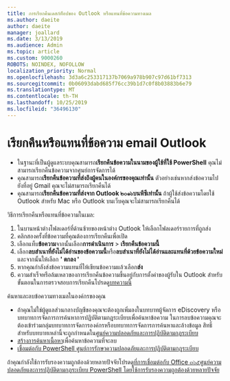 ```yaml
---
title: การเรียกคืนเดสก์ท็อปของ Outlook หรือแทนที่ข้อความทางเมล
ms.author: daeite
author: daeite
manager: joallard
ms.date: 3/13/2019
ms.audience: Admin
ms.topic: article
ms.custom: 9000260
ROBOTS: NOINDEX, NOFOLLOW
localization_priority: Normal
ms.openlocfilehash: 3d3a6c253317137b7069a978b907c97d61bf7313
ms.sourcegitcommit: 0b06093dabd685f76cc39b1d7c0f8b03883b6e79
ms.translationtype: MT
ms.contentlocale: th-TH
ms.lasthandoff: 10/25/2019
ms.locfileid: "36496130"
---
```

# <a name="recall-or-replace-an-outlook-email-message"></a>เรียกคืนหรือแทนที่ข้อความ email Outlook

- ในฐานะที่เป็นผู้ดูแลระบบคุณสามารถ**เรียกคืนข้อความในนามของผู้ใช้ที่ใช้ PowerShell** คุณไม่สามารถเรียกคืนข้อความจากศูนย์การจัดการได้
- คุณสามารถ**เรียกคืนข้อความที่ส่งถึงผู้คนในองค์กรของคุณเท่านั้น** ตัวอย่างเช่นหากส่งข้อความไปยังที่อยู่ Gmail คุณจะไม่สามารถเรียกคืนได้
- คุณสามารถ**เรียกคืนข้อความที่ส่งจาก Outlook ๒๐๑๖บนพีซีเท่านั้น** ถ้าผู้ใช้ส่งข้อความโดยใช้ Outlook สำหรับ Mac หรือ Outlook บนเว็บคุณจะไม่สามารถเรียกคืนได้

วิธีการเรียกคืนหรือแทนที่ข้อความในเมล:

1. ในบานหน้าต่างโฟลเดอร์ที่ด้านซ้ายของหน้าต่าง Outlook ให้เลือกโฟลเดอร์รายการที่ถูกส่ง
1. คลิกสองครั้งที่ข้อความที่คุณต้องการเรียกคืนเพื่อเปิด
1. เลือกแท็บ**ข้อความ**จากนั้นเลือก**การดำเนินการ** > **เรียกคืนข้อความนี้**
1. เลือก**ลบสำเนาที่ยังไม่ได้อ่านของข้อความนี้**หรือ**ลบสำเนาที่ยังไม่ได้อ่านและแทนที่ด้วยข้อความใหม่**และจากนั้นให้เลือก **' ตกลง '**
1. หากคุณกำลังส่งข้อความแทนที่ให้เขียนข้อความแล้วเลือก**ส่ง**
1. ความสำเร็จหรือล้มเหลวของการเรียกคืนข้อความขึ้นอยู่กับการตั้งค่าของผู้รับใน Outlook สำหรับขั้นตอนในการตรวจสอบการเรียกคืนโปรดดู[บทความนี้](https://support.office.com/article/35027f88-d655-4554-b4f8-6c0729a723a0)

ค้นหาและลบข้อความทางเมลในองค์กรของคุณ

- ถ้าคุณไม่ใช่ผู้ดูแลส่วนกลางบัญชีของคุณจะต้องถูกเพิ่มลงในบทบาทผู้จัดการ eDiscovery หรือบทบาทการจัดการการค้นหาการปฏิบัติตามกฎระเบียบเพื่อค้นหาข้อความ ในการลบข้อความคุณจะต้องเข้าร่วมกลุ่มบทบาทการจัดการองค์กรหรือบทบาทการจัดการการค้นหาและล้างข้อมูล สิทธิ์สำหรับบทบาทเหล่านี้จะถูกกำหนดใน[ศูนย์ความปลอดภัยและการปฏิบัติตามกฎระเบียบ](https://go.microsoft.com/fwlink/?linkid=2083731)
- [สร้างการค้นหาเนื้อหา](https://docs.microsoft.com/office365/securitycompliance/content-search)เพื่อค้นหาข้อความที่จะลบ
- [เชื่อมต่อกับ PowerShell ศูนย์การรักษาความปลอดภัยและการปฏิบัติตามกฎระเบียบ](https://docs.microsoft.com/powershell/exchange/office-365-scc/connect-to-scc-powershell/connect-to-scc-powershell?view=exchange-ps)

ถ้าคุณกำลังใช้การรับรองความถูกต้องด้วยหลายปัจจัยโปรดดู[ที่การเชื่อมต่อกับ Office ๓๖๕ศูนย์ความปลอดภัยและการปฏิบัติตามกฎระเบียบ PowerShell โดยใช้การรับรองความถูกต้องด้วยหลายปัจจัย](https://docs.microsoft.com/powershell/exchange/office-365-scc/connect-to-scc-powershell/mfa-connect-to-scc-powershell?view=exchange-ps)